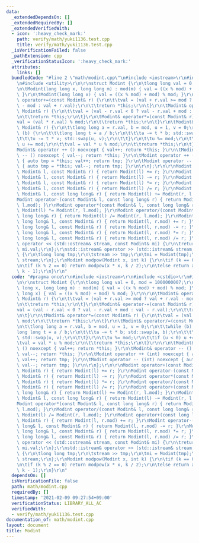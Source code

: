 ```yaml
---
data:
  _extendedDependsOn: []
  _extendedRequiredBy: []
  _extendedVerifiedWith:
  - icon: ':heavy_check_mark:'
    path: verify/math/yuki1136.test.cpp
    title: verify/math/yuki1136.test.cpp
  _isVerificationFailed: false
  _pathExtension: cpp
  _verificationStatusIcon: ':heavy_check_mark:'
  attributes:
    links: []
  bundledCode: "#line 2 \"math/modint.cpp\"\n#include <iostream>\r\n#include <cstdio>\r\
    \n#include <utility>\r\n\r\nstruct Modint {\r\n\tlong long val = 0, mod = 1000000007;\r\
    \n\tModint(long long x, long long m) : mod(m) { val = ((x % mod) + mod) % mod;\
    \ }\r\n\tModint(long long x) { val = ((x % mod) + mod) % mod; }\r\n\r\n\tModint&\
    \ operator+=(const Modint& r) {\r\n\t\tval = (val + r.val >= mod ? val + r.val\
    \ - mod : val + r.val);\r\n\t\treturn *this;\r\n\t}\r\n\tModint& operator-=(const\
    \ Modint& r) {\r\n\t\tval = (val - r.val < 0 ? val - r.val + mod : val - r.val);\r\
    \n\t\treturn *this;\r\n\t}\r\n\tModint& operator*=(const Modint& r) {\r\n\t\t\
    val = (val * r.val) % mod;\r\n\t\treturn *this;\r\n\t}\r\n\tModint& operator/=(const\
    \ Modint& r) {\r\n\t\tlong long a = r.val, b = mod, u = 1, v = 0;\r\n\t\twhile\
    \ (b) {\r\n\t\t\tlong long t = a / b;\r\n\t\t\ta -= t * b; std::swap(a, b);\r\n\
    \t\t\tu -= t * v; std::swap(u, v);\r\n\t\t}\r\n\t\tu %= mod;\r\n\t\tif (u < 0)\
    \ u += mod;\r\n\t\tval = val * u % mod;\r\n\t\treturn *this;\r\n\t}\r\n\r\n\t\
    Modint& operator ++ () noexcept { val++; return *this; }\r\n\tModint& operator\
    \ -- () noexcept { val--; return *this; }\r\n\tModint operator ++ (int) noexcept\
    \ { auto tmp = *this; val++; return tmp; }\r\n\tModint operator -- (int) noexcept\
    \ { auto tmp = *this; val--; return tmp; }\r\n\r\n};\r\n\r\nModint operator+(const\
    \ Modint& l, const Modint& r) { return Modint(l) += r; }\r\nModint operator-(const\
    \ Modint& l, const Modint& r) { return Modint(l) -= r; }\r\nModint operator*(const\
    \ Modint& l, const Modint& r) { return Modint(l) *= r; }\r\nModint operator/(const\
    \ Modint& l, const Modint& r) { return Modint(l) /= r; }\r\nModint operator+(const\
    \ Modint& l, const long long& r) { return Modint(l) += Modint(r, l.mod); }\r\n\
    Modint operator-(const Modint& l, const long long& r) { return Modint(l) -= Modint(r,\
    \ l.mod); }\r\nModint operator*(const Modint& l, const long long& r) { return\
    \ Modint(l) *= Modint(r, l.mod); }\r\nModint operator/(const Modint& l, const\
    \ long long& r) { return Modint(l) /= Modint(r, l.mod); }\r\nModint operator+(const\
    \ long long& l, const Modint& r) { return Modint(l, r.mod) += r; }\r\nModint operator-(const\
    \ long long& l, const Modint& r) { return Modint(l, r.mod) -= r; }\r\nModint operator*(const\
    \ long long& l, const Modint& r) { return Modint(l, r.mod) *= r; }\r\nModint operator/(const\
    \ long long& l, const Modint& r) { return Modint(l, r.mod) /= r; }\r\n\r\nstd::ostream&\
    \ operator << (std::ostream& stream, const Modint& mi) {\r\n\treturn stream <<\
    \ mi.val;\r\n};\r\nstd::istream& operator >> (std::istream& stream, Modint& mi)\
    \ {\r\n\tlong long tmp;\r\n\tstream >> tmp;\r\n\tmi = Modint(tmp);\r\n\treturn\
    \ stream;\r\n};\r\nModint modpow(Modint x, int k) {\r\n\tif (k == 0)return 1;\r\
    \n\tif (k % 2 == 0) return modpow(x * x, k / 2);\r\n\telse return x * modpow(x,\
    \ k - 1);\r\n}\r\n"
  code: "#pragma once\r\n#include <iostream>\r\n#include <cstdio>\r\n#include <utility>\r\
    \n\r\nstruct Modint {\r\n\tlong long val = 0, mod = 1000000007;\r\n\tModint(long\
    \ long x, long long m) : mod(m) { val = ((x % mod) + mod) % mod; }\r\n\tModint(long\
    \ long x) { val = ((x % mod) + mod) % mod; }\r\n\r\n\tModint& operator+=(const\
    \ Modint& r) {\r\n\t\tval = (val + r.val >= mod ? val + r.val - mod : val + r.val);\r\
    \n\t\treturn *this;\r\n\t}\r\n\tModint& operator-=(const Modint& r) {\r\n\t\t\
    val = (val - r.val < 0 ? val - r.val + mod : val - r.val);\r\n\t\treturn *this;\r\
    \n\t}\r\n\tModint& operator*=(const Modint& r) {\r\n\t\tval = (val * r.val) %\
    \ mod;\r\n\t\treturn *this;\r\n\t}\r\n\tModint& operator/=(const Modint& r) {\r\
    \n\t\tlong long a = r.val, b = mod, u = 1, v = 0;\r\n\t\twhile (b) {\r\n\t\t\t\
    long long t = a / b;\r\n\t\t\ta -= t * b; std::swap(a, b);\r\n\t\t\tu -= t * v;\
    \ std::swap(u, v);\r\n\t\t}\r\n\t\tu %= mod;\r\n\t\tif (u < 0) u += mod;\r\n\t\
    \tval = val * u % mod;\r\n\t\treturn *this;\r\n\t}\r\n\r\n\tModint& operator ++\
    \ () noexcept { val++; return *this; }\r\n\tModint& operator -- () noexcept {\
    \ val--; return *this; }\r\n\tModint operator ++ (int) noexcept { auto tmp = *this;\
    \ val++; return tmp; }\r\n\tModint operator -- (int) noexcept { auto tmp = *this;\
    \ val--; return tmp; }\r\n\r\n};\r\n\r\nModint operator+(const Modint& l, const\
    \ Modint& r) { return Modint(l) += r; }\r\nModint operator-(const Modint& l, const\
    \ Modint& r) { return Modint(l) -= r; }\r\nModint operator*(const Modint& l, const\
    \ Modint& r) { return Modint(l) *= r; }\r\nModint operator/(const Modint& l, const\
    \ Modint& r) { return Modint(l) /= r; }\r\nModint operator+(const Modint& l, const\
    \ long long& r) { return Modint(l) += Modint(r, l.mod); }\r\nModint operator-(const\
    \ Modint& l, const long long& r) { return Modint(l) -= Modint(r, l.mod); }\r\n\
    Modint operator*(const Modint& l, const long long& r) { return Modint(l) *= Modint(r,\
    \ l.mod); }\r\nModint operator/(const Modint& l, const long long& r) { return\
    \ Modint(l) /= Modint(r, l.mod); }\r\nModint operator+(const long long& l, const\
    \ Modint& r) { return Modint(l, r.mod) += r; }\r\nModint operator-(const long\
    \ long& l, const Modint& r) { return Modint(l, r.mod) -= r; }\r\nModint operator*(const\
    \ long long& l, const Modint& r) { return Modint(l, r.mod) *= r; }\r\nModint operator/(const\
    \ long long& l, const Modint& r) { return Modint(l, r.mod) /= r; }\r\n\r\nstd::ostream&\
    \ operator << (std::ostream& stream, const Modint& mi) {\r\n\treturn stream <<\
    \ mi.val;\r\n};\r\nstd::istream& operator >> (std::istream& stream, Modint& mi)\
    \ {\r\n\tlong long tmp;\r\n\tstream >> tmp;\r\n\tmi = Modint(tmp);\r\n\treturn\
    \ stream;\r\n};\r\nModint modpow(Modint x, int k) {\r\n\tif (k == 0)return 1;\r\
    \n\tif (k % 2 == 0) return modpow(x * x, k / 2);\r\n\telse return x * modpow(x,\
    \ k - 1);\r\n}\r\n"
  dependsOn: []
  isVerificationFile: false
  path: math/modint.cpp
  requiredBy: []
  timestamp: '2021-02-09 09:27:54+09:00'
  verificationStatus: LIBRARY_ALL_AC
  verifiedWith:
  - verify/math/yuki1136.test.cpp
documentation_of: math/modint.cpp
layout: document
title: Modint
---
```

